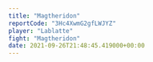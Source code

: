 ```yaml
---
title: "Magtheridon"
reportCode: "3Hc4XwmG2gfLWJYZ"
player: "Lablatte"
fight: "Magtheridon"
date: 2021-09-26T21:48:45.419000+00:00
---
```

